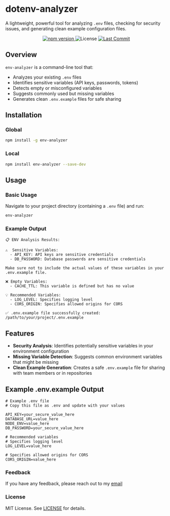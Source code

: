 # dotenv-analyzer

A lightweight, powerful tool for analyzing `.env` files, checking for security issues, and generating clean example configuration files.


<p align="center">
  <a href="https://www.npmjs.com/package/dotenv-analyzer">
    <img src="https://img.shields.io/npm/v/dotenv-analyzer.svg" alt="npm version">
  </a>
  <img src="https://img.shields.io/badge/license-MIT-green" alt="License">
<a href="https://github.com/gurelyusuf/dotenv-analyzer/commits main">
  <img src="https://img.shields.io/github/last-commit/gurelyusuf/dotenv-analyzer" alt="Last Commit">
</a>
</p>


## Overview

`env-analyzer` is a command-line tool that:

- Analyzes your existing `.env` files
- Identifies sensitive variables (API keys, passwords, tokens)
- Detects empty or misconfigured variables
- Suggests commonly used but missing variables
- Generates clean `.env.example` files for safe sharing

## Installation

### Global

```bash
npm install -g env-analyzer
```

### Local

```bash
npm install env-analyzer --save-dev
```

## Usage

### Basic Usage

Navigate to your project directory (containing a `.env` file) and run:

```bash
env-analyzer
```

### Example Output

```
📋 ENV Analysis Results:

⚠️  Sensitive Variables:
  - API_KEY: API keys are sensitive credentials
  - DB_PASSWORD: Database passwords are sensitive credentials

Make sure not to include the actual values of these variables in your .env.example file.

❌ Empty Variables:
  - CACHE_TTL: This variable is defined but has no value

💡 Recommended Variables:
  - LOG_LEVEL: Specifies logging level
  - CORS_ORIGIN: Specifies allowed origins for CORS

✅ .env.example file successfully created: /path/to/your/project/.env.example
```

## Features

- **Security Analysis**: Identifies potentially sensitive variables in your environment configuration
- **Missing Variable Detection**: Suggests common environment variables that might be missing
- **Clean Example Generation**: Creates a safe `.env.example` file for sharing with team members or in repositories

## Example .env.example Output

```
# Example .env file
# Copy this file as .env and update with your values

API_KEY=your_secure_value_here
DATABASE_URL=value_here
NODE_ENV=value_here
DB_PASSWORD=your_secure_value_here

# Recommended variables
# Specifies logging level
LOG_LEVEL=value_here

# Specifies allowed origins for CORS
CORS_ORIGIN=value_here
```

### Feedback

If you have any feedback, please reach out to my [email](mailto:yusufgureldev@gmail.com)

### License

MIT License. See [LICENSE](LICENSE) for details.

